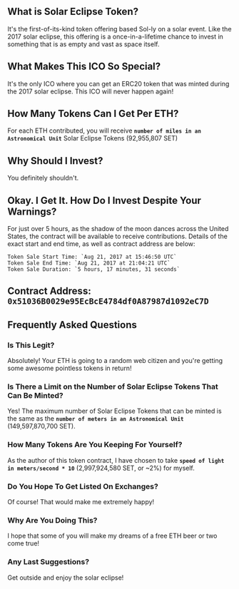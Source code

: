 ## What is Solar Eclipse Token?
It's the first-of-its-kind token offering based Sol-ly on a solar event. Like the 2017 solar eclipse, this offering is
a once-in-a-lifetime chance to invest in something that is as empty and vast as space itself.

## What Makes This ICO So Special?
It's the only ICO where you can get an ERC20 token that was minted during the 2017 solar eclipse.
This ICO will never happen again!

## How Many Tokens Can I Get Per ETH?
For each ETH contributed, you will receive **`number of miles in an Astronomical Unit`** Solar Eclipse Tokens
(92,955,807 SET)

## Why Should I Invest?
You definitely shouldn't.

## Okay. I Get It. How Do I Invest Despite Your Warnings?
For just over 5 hours, as the shadow of the moon dances across the United States, the contract will be available to receive contributions. Details of the exact start and end time, as well as contract address are below:

```
Token Sale Start Time: `Aug 21, 2017 at 15:46:50 UTC`
Token Sale End Time: `Aug 21, 2017 at 21:04:21 UTC`
Token Sale Duration: `5 hours, 17 minutes, 31 seconds`
```

## Contract Address: `0x51036B0029e95EcBcE4784df0A87987d1092eC7D`

## Frequently Asked Questions

### Is This Legit?
Absolutely! Your ETH is going to a random web citizen and you're getting some awesome pointless tokens in return!

### Is There a Limit on the Number of Solar Eclipse Tokens That Can Be Minted?
Yes! The maximum number of Solar Eclipse Tokens that can be minted is the same as the **`number of meters in an
Astronomical Unit`** (149,597,870,700 SET).

### How Many Tokens Are You Keeping For Yourself?
As the author of this token contract, I have chosen to take **`speed of light in meters/second * 10`** (2,997,924,580 SET,
or ~2%) for myself.

### Do You Hope To Get Listed On Exchanges?
Of course! That would make me extremely happy!

### Why Are You Doing This?
I hope that some of you will make my dreams of a free ETH beer or two come true!

### Any Last Suggestions?
Get outside and enjoy the solar eclipse!
